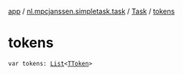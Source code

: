 [app](../../index.md) / [nl.mpcjanssen.simpletask.task](../index.md) / [Task](index.md) / [tokens](.)

# tokens

`var tokens: `[`List`](https://kotlinlang.org/api/latest/jvm/stdlib/kotlin.collections/-list/index.html)`<`[`TToken`](../-t-token/index.md)`>`